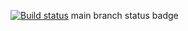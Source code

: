 [![Build status](https://ci.appveyor.com/api/projects/status/ttqmaska62soidc9?svg=true)](https://ci.appveyor.com/project/Anfisa5/patterns2-mr5a1)
main branch status badge